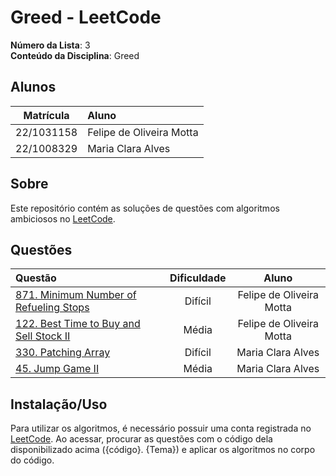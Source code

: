 # Greed - LeetCode

**Número da Lista**: 3<br>
**Conteúdo da Disciplina**: Greed<br>

## Alunos
| Matrícula  |          Aluno           |
| :--------: | :----------------------- |
| 22/1031158 | Felipe de Oliveira Motta |
| 22/1008329 | Maria Clara Alves        |

## Sobre

Este repositório contém as soluções de questões com algoritmos ambiciosos no [LeetCode](https://leetcode.com/).

## Questões

| Questão | Dificuldade | Aluno |
| :------ | :---------: | :---: |
| [871. Minimum Number of Refueling Stops](./src/871/questao.md) | Difícil | Felipe de Oliveira Motta |
| [122. Best Time to Buy and Sell Stock II](./src/122/questao.md) | Média | Felipe de Oliveira Motta |
| [330. Patching Array](./src/330/questao.md) | Difícil | Maria Clara Alves |
| [45. Jump Game II](./src/45/questao.md) | Média | Maria Clara Alves |

## Instalação/Uso

Para utilizar os algoritmos, é necessário possuir uma conta registrada no [LeetCode](https://leetcode.com/). Ao acessar, procurar as questões com o código dela disponibilizado acima ({código}. {Tema}) e aplicar os algoritmos no corpo do código.
